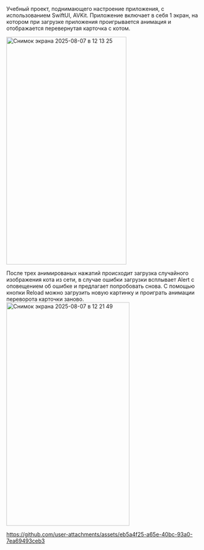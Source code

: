 Учебный проект, поднимающего настроение приложения, с использованием SwiftUI, AVKit. Приложение включает в себя 1 экран, на котором при загрузке приложения проигрывается анимация и отображается перевернутая карточка с котом.

<img width="314" height="596" alt="Снимок экрана 2025-08-07 в 12 13 25" src="https://github.com/user-attachments/assets/f14b640f-47bd-4a9b-a955-c84e1d251185" />

После трех анимированых нажатий происходит загрузка случайного изображения кота из сети, в случае ошибки загрузки всплывает Alert c оповещением об ошибке и предлагает попробовать снова.
С помощью кнопки Reload можно загрузить новую картинку и проиграть анимации переворота карточки заново.
<img width="322" height="585" alt="Снимок экрана 2025-08-07 в 12 21 49" src="https://github.com/user-attachments/assets/6ab7f3c6-b153-466f-a981-3aea70b02558" />


https://github.com/user-attachments/assets/eb5a4f25-a65e-40bc-93a0-7ea69493ceb3

